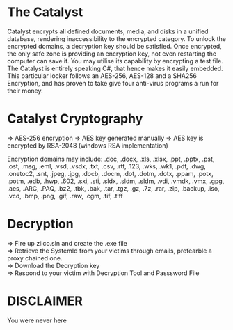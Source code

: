 # The Catalyst
Catalyst encrypts all defined documents, media, and disks in a unified database, rendering inaccessibility to the encrypted category.  To unlock the encrypted domains, a decryption key should be satisfied. Once encrypted, the only safe zone is providing an encryption key, not even restarting the computer can save it. You may utilise its capability by encrypting a test file.
    The Catalyst is entirely speaking C#, that hence makes it easily embedded. This particular locker follows an AES-256, AES-128 and a SHA256 Encryption, and has proven to take give four anti-virus programs a run for their money.

# Catalyst Cryptography
=> AES-256 encryption
=> AES key generated manually 
=> AES key is encrypted by RSA-2048 (windows RSA implementation)  

Encryption domains may include:
.doc, .docx, .xls, .xlsx, .ppt, .pptx, .pst, .ost, .msg, .eml, .vsd, .vsdx, .txt, .csv, .rtf, .123, .wks, .wk1, .pdf, .dwg, .onetoc2, .snt,  .jpeg, .jpg, .docb, .docm, .dot, .dotm, .dotx, .ppam, .potx, .potm, .edb, .hwp, .602, .sxi, .sti, .sldx, .sldm, .sldm, .vdi, .vmdk, .vmx,  .gpg, .aes, .ARC, .PAQ, .bz2, .tbk, .bak, .tar, .tgz, .gz, .7z, .rar, .zip, .backup, .iso, .vcd, .bmp, .png, .gif, .raw, .cgm, .tif, .tiff 

# Decryption                
=> Fire up ziico.sln and create the .exe file             
=> Retrieve the SystemId from your victims through emails, prefearble a proxy chained one.            
=> Download the Decryption key             
=> Respond to your victim with Decryption Tool and Passsword File             

# DISCLAIMER  
  You were never here
